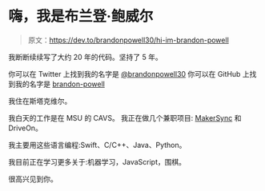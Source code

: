 # 嗨，我是布兰登·鲍威尔

> 原文：<https://dev.to/brandonpowell30/hi-im-brandon-powell>

我断断续续写了大约 20 年的代码。坚持了 5 年。

你可以在 Twitter 上找到我的名字是 [@brandonpowell30](https://twitter.com/brandonpowell30)
你可以在 GitHub 上找到我的名字是 [brandon-powell](https://github.com/brandon-powell)

我住在斯塔克维尔。

我白天的工作是在 MSU 的 CAVS。
我正在做几个兼职项目: [MakerSync](https://www.makersync.com) 和 DriveOn。

我主要用这些语言编程:Swift、C/C++、Java、Python。

我目前正在学习更多关于:机器学习，JavaScript，围棋。

很高兴见到你。